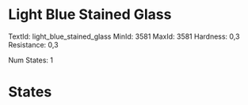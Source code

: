 # Light Blue Stained Glass
TextId: light_blue_stained_glass
MinId: 3581
MaxId: 3581
Hardness: 0,3
Resistance: 0,3

Num States: 1
# States
```

```
